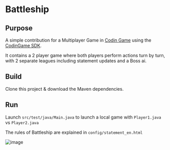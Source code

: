 # Battleship

## Purpose

A simple contribution for a Multiplayer Game in [Codin Game](https://www.codingame.com/home) using the [CodinGame SDK](https://www.codingame.com/playgrounds/25775).

It contains a 2 player game where both players perform actions turn by turn, with 2 separate leagues including statement updates and a Boss ai.

## Build

Clone this project & download the Maven dependencies.

## Run

Launch `src/test/java/Main.java` to launch a local game with `Player1.java` vs `Player2.java`

The rules of Battleship are explained in `config/statement_en.html`

![image](https://github.com/dartisan-lu/battleship/blob/master/src/main/resources/view/assets/example.png)
